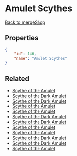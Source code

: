 # Amulet Scythes

<no description available>

[Back to mergeShop](../merge-shops.md)

## Properties

```json
{
    "id": 146,
    "name": "Amulet Scythes"
}
```

## Related

- [Scythe of the Amulet](../items/18216-scythe-of-the-amulet.md)
- [Scythe of the Dark Amulet](../items/18217-scythe-of-the-dark-amulet.md)
- [Scythe of the Dark Amulet](../items/10299-scythe-of-the-dark-amulet.md)
- [Scythe of the Amulet](../items/10293-scythe-of-the-amulet.md)
- [Scythe of the Amulet](../items/10292-scythe-of-the-amulet.md)
- [Scythe of the Dark Amulet](../items/10298-scythe-of-the-dark-amulet.md)
- [Scythe of the Dark Amulet](../items/10297-scythe-of-the-dark-amulet.md)
- [Scythe of the Amulet](../items/10291-scythe-of-the-amulet.md)
- [Scythe of the Amulet](../items/10290-scythe-of-the-amulet.md)
- [Scythe of the Dark Amulet](../items/10296-scythe-of-the-dark-amulet.md)
- [Scythe of the Dark Amulet](../items/10295-scythe-of-the-dark-amulet.md)
- [Scythe of the Amulet](../items/10289-scythe-of-the-amulet.md)


